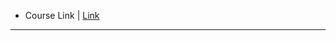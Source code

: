 - Course Link | [Link](https://www.udemy.com/course/cyber-kill-chain-from-attack-to-defense-in-cybersecurity)

---

